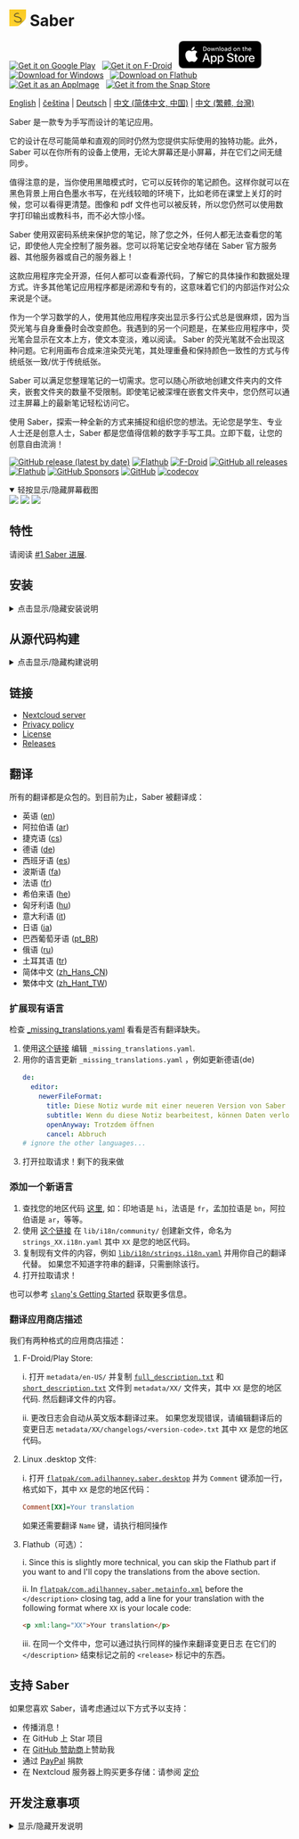 # <img src="https://github.com/saber-notes/saber/raw/main/assets/icon/icon.png" width="30" height="30" alt="Logo"> Saber

[<img src='https://github.com/saber-notes/saber/blob/main/assets_raw/badges/google-play-badge.png'
    alt='Get it on Google Play'
    height=50>][google_play]
&nbsp;
[<img src="https://github.com/saber-notes/saber/blob/main/assets_raw/badges/f-droid-badge.png"
    alt="Get it on F-Droid"
    height=50>][f-droid]
&nbsp;
[<img src="https://github.com/saber-notes/saber/blob/main/assets_raw/badges/app-store-badge.svg"
    alt="Download on the App Store"
    height=50>][app_store]
&nbsp;
[<img src="https://github.com/saber-notes/saber/blob/main/assets_raw/badges/windows-badge.png"
    alt="Download for Windows"
    height=50>][download_windows]
&nbsp;
[<img src="https://github.com/saber-notes/saber/blob/main/assets_raw/badges/flathub-badge.svg"
    alt="Download on Flathub"
    height=50>][flathub]
&nbsp;
[<img src="https://github.com/saber-notes/saber/blob/main/assets_raw/badges/appimage-logo.png"
    alt="Get it as an AppImage"
    height=50>][download_appimage]
&nbsp;
[<img src="https://github.com/saber-notes/saber/blob/main/assets_raw/badges/snap-badge.svg"
    alt="Get it from the Snap Store"
    height=50>][snap]

[English](https://github.com/saber-notes/saber/blob/main/README.md) |
[čeština](https://github.com/saber-notes/saber/blob/main/README-cs.md) |
[Deutsch](https://github.com/saber-notes/saber/blob/main/README-de.md) |
[中文 (简体中文, 中国)](https://github.com/saber-notes/saber/blob/main/README-zh-CN.md) |
[中文 (繁體, 台灣)](https://github.com/saber-notes/saber/blob/main/README-zh-TW.md)

Saber 是一款专为手写而设计的笔记应用。

它的设计在尽可能简单和直观的同时仍然为您提供实际使用的独特功能。此外，Saber 可以在你所有的设备上使用，无论大屏幕还是小屏幕，并在它们之间无缝同步。

值得注意的是，当你使用黑暗模式时，它可以反转你的笔记颜色。这样你就可以在黑色背景上用白色墨水书写，在光线较暗的环境下，比如老师在课堂上关灯的时候，您可以看得更清楚。图像和 pdf 文件也可以被反转，所以您仍然可以使用数字打印输出或教科书，而不必大惊小怪。

Saber 使用双密码系统来保护您的笔记，除了您之外，任何人都无法查看您的笔记，即使他人完全控制了服务器。您可以将笔记安全地存储在 Saber 官方服务器、其他服务器或自己的服务器上！

这款应用程序完全开源，任何人都可以查看源代码，了解它的具体操作和数据处理方式。许多其他笔记应用程序都是闭源和专有的，这意味着它们的内部运作对公众来说是个谜。

作为一个学习数学的人，使用其他应用程序突出显示多行公式总是很麻烦，因为当荧光笔与自身重叠时会改变颜色。我遇到的另一个问题是，在某些应用程序中，荧光笔会显示在文本上方，使文本变淡，难以阅读。
Saber 的荧光笔就不会出现这种问题。它利用画布合成来渲染荧光笔，其处理重叠和保持颜色一致性的方式与传统纸张一致/优于传统纸张。

Saber 可以满足您整理笔记的一切需求。您可以随心所欲地创建文件夹内的文件夹，嵌套文件夹的数量不受限制。即使笔记被深埋在嵌套文件夹中，您仍然可以通过主屏幕上的最新笔记轻松访问它。

使用 Saber，探索一种全新的方式来捕捉和组织您的想法。无论您是学生、专业人士还是创意人士，Saber 都是您值得信赖的数字手写工具。立即下载，让您的创意自由流淌！

[![GitHub release (latest by date)](https://img.shields.io/github/v/release/saber-notes/saber)](https://github.com/saber-notes/saber/releases/latest)
[![Flathub](https://img.shields.io/flathub/v/com.adilhanney.saber)](https://flathub.org/apps/details/com.adilhanney.saber)
[![F-Droid](https://img.shields.io/f-droid/v/com.adilhanney.saber)](https://f-droid.org/en/packages/com.adilhanney.saber/)
[![GitHub all releases](https://img.shields.io/github/downloads/saber-notes/saber/total?label=GitHub%20downloads)](https://github.com/saber-notes/saber/releases)
[![Flathub](https://img.shields.io/flathub/downloads/com.adilhanney.saber?label=Flathub%20downloads)](https://flathub.org/apps/details/com.adilhanney.saber)
[![GitHub Sponsors](https://img.shields.io/github/sponsors/adil192)](https://github.com/sponsors/adil192)
[![GitHub](https://img.shields.io/github/license/saber-notes/saber)](https://github.com/saber-notes/saber/blob/main/LICENSE.md)
[![codecov](https://codecov.io/gh/saber-notes/saber/branch/main/graph/badge.svg?token=EGQSN0THW2)](https://codecov.io/gh/saber-notes/saber)

<details open>
<summary>轻按显示/隐藏屏幕截图</summary>

<div>
<img src="https://github.com/saber-notes/saber/raw/main/metadata/en-US/images/phoneScreenshots/home.png" width="250">
<img src="https://github.com/saber-notes/saber/raw/main/metadata/en-US/images/phoneScreenshots/editor.png" width="250">
<img src="https://github.com/saber-notes/saber/raw/main/metadata/en-US/images/phoneScreenshots/settings.png" width="250">
</div>
</details>

## 特性

请阅读 [#1 Saber 进展][progress].

## 安装

<details>
<summary>点击显示/隐藏安装说明</summary>

#### Android

选项:

1. 从 [Play Store][google_play] 下载

2. 从 [F-Droid][f-droid] 下载
   - 请注意，F-Droid 构建没有针对 Onyx Boox 设备进行优化，因为这将需要来自 Onyx 的[专有依赖](https://github.com/saber-notes/saber/issues/219)。

3. 从最新的 [Release][releases] 下载 `Saber_{version}.apk`。

#### Linux

选项 1 推荐：
从 [Flathub][flathub] 安装: `flatpak --user install com.adilhanney.saber`.

选项2 2：
从最新的 [Release][releases] 下载 `Saber-{version}-x86_64.AppImage`，使用 `chmod +x Saber-*-x86_64.AppImage` 使其可执行，然后运行它。

选项 3：
有一个非官方的 [snap][snap] 渠道，感谢  @soumyaDghosh。
`sudo snap install saber`

#### Windows

从最新的 [Release][releases] 现在和安装`SaberInstaller_{version}.exe`。

如果有丢失 dll 的错误，请确保已安装 [Visual C++ Redistributable](https://learn.microsoft.com/en-us/cpp/windows/latest-supported-vc-redist)。

#### iOS 和 macOS

从 [App Store][app_store] 下载 Saber。

</details>

## 从源代码构建

<details>
<summary>点击显示/隐藏构建说明</summary>

### 1. 安装 flutter
https://docs.flutter.dev/get-started/install
### 2. 克隆此项目
```bash
git clone https://github.com/saber-notes/saber.git
```
### 3. 下载依赖
```bash
flutter pub get
```

### 4. 安装其他依赖项

设置 [super_clipboard](https://pub.dev/packages/super_clipboard)，可以总结为：
- 安装 [Rust](https://www.rust-lang.org/tools/install)
- 如果你要构建 Android，安装 NDK 26.1.10909125

### 5. 构建...

#### Linux

`sudo apt install libsecret-1-dev libjsoncpp-dev libgstreamer1.0-dev libgstreamer-plugins-base1.0-dev`
`flutter build linux`

这对于在您自己的计算机上使用已经足够好了。但是如果您想重新分发您的构建，你需要使用一个可预测的环境：fork 这个仓库并使用 GitHub Action
[为 Linux 构建](https://github.com/saber-notes/saber/actions/workflows/linux.yml)。

#### Android

`flutter build apk`

你需要创建一个签名证书并创建 `android/key.properties` 文件。更多信息请参考：https://docs.flutter.dev/deployment/android#create-an-upload-keystore

注意:
FOSS/[F-Droid][f-droid-manifest] 构建的方式略有不同：
```bash
./patches/remove_proprietary_dependencies.sh
flutter build apk --dart-define=OFFLINE_FONTS_ONLY="true"
```

#### Windows

`flutter build windows`

Windows 安装器使用 [Inno Setup](https://jrsoftware.org/isinfo.php) 创建。
要创建自己的安装程序，请运行上面的构建命令，然后编辑并使用 Inno Setup Compiler 运行
[installers/desktop_inno_script.iss](https://github.com/saber-notes/saber/blob/main/installers/desktop_inno_script.iss)

#### iOS 和 macOS

如果你有一台 macOS 电脑，就可以使用 `flutter build ipa`
[为 iOS 构建](https://docs.flutter.dev/deployment/ios#create-an-app-bundle)或者使用 `flutter build macos`
[为 macOS 构建](https://docs.flutter.dev/deployment/macos#create-a-build-archive-with-xcode)。

如果你不这样做，fork 这个仓库并使用 GitHub Action
[Build for macOS and iOS](https://github.com/saber-notes/saber/actions/workflows/apple.yml).
或者，跟随这个 YouTube 教程
[How to compile a flutter application to iPhone with no mac (free | no jailbreak)](https://www.youtube.com/watch?v=m3_6z2wfHiY)
使用 [Codemagic](https://codemagic.io/start/) 手动构建。

</details>

## 链接

- [Nextcloud server][nextcloud]
- [Privacy policy][privacy]
- [License][license]
- [Releases][releases]

## 翻译

所有的翻译都是众包的。到目前为止，Saber 被翻译成：
- 英语 ([en](https://github.com/saber-notes/saber/blob/main/lib/i18n/strings.i18n.yaml))
- 阿拉伯语 ([ar](https://github.com/saber-notes/saber/blob/main/lib/i18n/community/strings_ar.i18n.yaml))
- 捷克语 ([cs](https://github.com/saber-notes/saber/blob/main/lib/i18n/community/strings_cs.i18n.yaml))
- 德语 ([de](https://github.com/saber-notes/saber/blob/main/lib/i18n/community/strings_de.i18n.yaml))
- 西班牙语 ([es](https://github.com/saber-notes/saber/blob/main/lib/i18n/community/strings_es.i18n.yaml))
- 波斯语 ([fa](https://github.com/saber-notes/saber/blob/main/lib/i18n/community/strings_fa.i18n.yaml))
- 法语 ([fr](https://github.com/saber-notes/saber/blob/main/lib/i18n/community/strings_fr.i18n.yaml))
- 希伯来语 ([he](https://github.com/saber-notes/saber/blob/main/lib/i18n/community/strings_he.i18n.yaml))
- 匈牙利语 ([hu](https://github.com/saber-notes/saber/blob/main/lib/i18n/community/strings_hu.i18n.yaml))
- 意大利语 ([it](https://github.com/saber-notes/saber/blob/main/lib/i18n/community/strings_it.i18n.yaml))
- 日语 ([ja](https://github.com/saber-notes/saber/blob/main/lib/i18n/community/strings_ja.i18n.yaml))
- 巴西葡萄牙语 ([pt_BR](https://github.com/saber-notes/saber/blob/main/lib/i18n/community/strings_pt_BR.i18n.yaml))
- 俄语 ([ru](https://github.com/saber-notes/saber/blob/main/lib/i18n/community/strings_ru.i18n.yaml))
- 土耳其语 ([tr](https://github.com/saber-notes/saber/blob/main/lib/i18n/community/strings_tr.i18n.yaml))
- 简体中文 ([zh_Hans_CN](https://github.com/saber-notes/saber/blob/main/lib/i18n/community/strings_zh_Hans_CN.i18n.yaml))
- 繁体中文 ([zh_Hant_TW](https://github.com/saber-notes/saber/blob/main/lib/i18n/community/strings_zh_Hant_TW.i18n.yaml))

### 扩展现有语言

检查 [_missing_translations.yaml](https://github.com/saber-notes/saber/blob/main/lib/i18n/_missing_translations.yaml)
   看看是否有翻译缺失。

1. 使用[这个链接](https://github.com/saber-notes/saber/edit/main/lib/i18n/_missing_translations.yaml)
   编辑 `_missing_translations.yaml`.
2. 用你的语言更新 `_missing_translations.yaml` ，例如更新德语(de)
    ```yaml
    de:
      editor:
        newerFileFormat:
          title: Diese Notiz wurde mit einer neueren Version von Saber bearbeitet
          subtitle: Wenn du diese Notiz bearbeitest, können Daten verloren gehen. Möchtest du die Notiz trotzdem öffnen?
          openAnyway: Trotzdem öffnen
          cancel: Abbruch
    # ignore the other languages...
    ```
3. 打开拉取请求！剩下的我来做

### 添加一个新语言

1. 查找您的地区代码 [这里](https://saimana.com/list-of-country-locale-code/),
   如：印地语是 `hi`，法语是 `fr`，孟加拉语是 `bn`，阿拉伯语是 `ar`，等等。
2. 使用 [这个链接](https://github.com/saber-notes/saber/new/main/lib/i18n/community)
   在 `lib/i18n/community/` 创建新文件，命名为 `strings_XX.i18n.yaml`
   其中 `XX` 是您的地区代码。
3. 复制现有文件的内容，例如
   [`lib/i18n/strings.i18n.yaml`](https://github.com/saber-notes/saber/blob/main/lib/i18n/strings.i18n.yaml)
   并用你自己的翻译代替。
   如果您不知道字符串的翻译，只需删除该行。
4. 打开拉取请求！

也可以参考 [`slang`'s Getting Started](https://pub.dev/packages/slang#getting-started) 获取更多信息。

### 翻译应用商店描述

我们有两种格式的应用商店描述：

1. F-Droid/Play Store:

   i. 打开 `metadata/en-US/` 并复制
      [`full_description.txt`](https://github.com/saber-notes/saber/blob/main/metadata/en-US/full_description.txt)
      和
      [`short_description.txt`](https://github.com/saber-notes/saber/blob/main/metadata/en-US/short_description.txt)
      文件到 `metadata/XX/` 文件夹，其中 `XX` 是您的地区代码.
      然后翻译文件的内容。

   ii. 更改日志会自动从英文版本翻译过来。
       如果您发现错误，请编辑翻译后的变更日志
       `metadata/XX/changelogs/<version-code>.txt` 其中 `XX` 是您的地区代码。

2. Linux .desktop 文件:

   i. 打开
   [`flatpak/com.adilhanney.saber.desktop`](https://github.com/saber-notes/saber/blob/main/flatpak/com.adilhanney.saber.desktop)
   并为 `Comment` 键添加一行，格式如下，其中 `XX` 是您的地区代码：
    ```ini
    Comment[XX]=Your translation
    ```
   如果还需要翻译 `Name` 键，请执行相同操作

3. Flathub（可选）：

   i. Since this is slightly more technical, you can skip the Flathub part if you
      want to and I'll copy the translations from the above section.
   
   ii. In [`flatpak/com.adilhanney.saber.metainfo.xml`](https://github.com/saber-notes/saber/blob/main/flatpak/com.adilhanney.saber.metainfo.xml)
       before the `</description>` closing tag, add a line for your translation
       with the following format where `XX` is your locale code:
    ```html
    <p xml:lang="XX">Your translation</p>
    ```

   iii. 在同一个文件中，您可以通过执行同样的操作来翻译变更日志
        在它们的 `</description>` 结束标记之前的 `<release>` 标记中的东西。


## 支持 Saber

如果您喜欢 Saber，请考虑通过以下方式予以支持：
- 传播消息！
- 在 GitHub 上 Star 项目
- 在 [GitHub 赞助商](https://github.com/sponsors/adil192)上赞助我
- 通过 [PayPal](https://paypal.me/adilhanney) 捐款
- 在 Nextcloud 服务器上购买更多存储：请参阅 [定价](pricing.md)

## 开发注意事项

<details>
<summary>显示/隐藏开发说明</summary>

- 当更新**应用版本**时：
  - 运行 `./scripts/apply_version.sh <version-name> <version-code>`
    (运行 `./scripts/apply_version.sh --help` 获取更多信息)
  - 更新 `metadata/en-US/changelogs/` 中的变更日志和 `flatpak/com.adilhanney.saber.metainfo.xml`，并按照剧本的指示运行 `dart scripts/translate_changelogs.dart`。
- 当更新**图标**时，运行以下命令：
  - 概述：`dart run icons_launcher:create`
  - Flatpak 图标：`cd assets/icon && ./resize-icon.sh`
- 当更新**翻译**时...
  - 运行以下命令：
    - 如果你需要应用 _missing_translations.yaml：`dart run slang apply --locale=XX`
    - `dart run slang`
    - `dart run slang analyze --full`
  - 如果要添加新语言，请更新：
    - `CFBundleLocalizations` 在 `ios/Runner/Info.plist`
    - `CFBundleLocalizations` 在 `macos/Runner/Info.plist`
    - `android/app/src/main/res/xml/locales_config.xml`
    - `lib/data/locales.dart`
    - `README.md` 上面的“翻译”部分。
    - 并运行 `dart scripts/translate_changelogs.dart` 翻译更新日志。

</details>

[f-droid]: https://f-droid.org/packages/com.adilhanney.saber/
[flathub]: https://flathub.org/apps/details/com.adilhanney.saber
[google_play]: https://play.google.com/store/apps/details?id=com.adilhanney.saber
[snap]: https://snapcraft.io/saber
[app_store]: https://apps.apple.com/us/app/saber/id1671523739
[download_windows]: https://github.com/saber-notes/saber/releases/download/v0.23.2/SaberInstaller_v0.23.2.exe
[download_appimage]: https://github.com/saber-notes/saber/releases/download/v0.23.2/Saber-0.23.2-x86_64.AppImage

[nextcloud]: https://nc.saber.adil.hanney.org/

[privacy]: https://github.com/saber-notes/saber/blob/main/privacy_policy.md
[license]: https://github.com/saber-notes/saber/blob/main/LICENSE.md

[releases]: https://github.com/saber-notes/saber/releases
[issues]: https://github.com/saber-notes/saber/issues
[progress]: https://github.com/saber-notes/saber/discussions/1

[f-droid-manifest]: https://gitlab.com/fdroid/fdroiddata/-/blob/master/metadata/com.adilhanney.saber.yml
